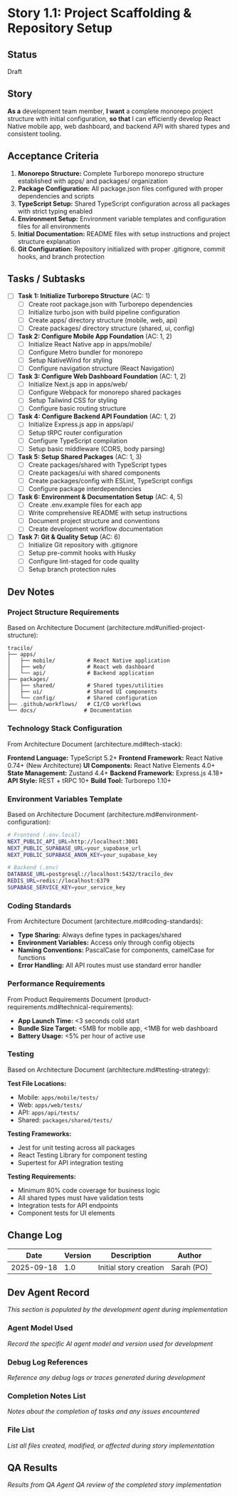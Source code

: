 # Story 1.1: Project Scaffolding & Repository Setup

## Status
Draft

## Story
**As a** development team member,
**I want** a complete monorepo project structure with initial configuration,
**so that** I can efficiently develop React Native mobile app, web dashboard, and backend API with shared types and consistent tooling.

## Acceptance Criteria

1. **Monorepo Structure:** Complete Turborepo monorepo structure established with apps/ and packages/ organization
2. **Package Configuration:** All package.json files configured with proper dependencies and scripts
3. **TypeScript Setup:** Shared TypeScript configuration across all packages with strict typing enabled
4. **Environment Setup:** Environment variable templates and configuration files for all environments
5. **Initial Documentation:** README files with setup instructions and project structure explanation
6. **Git Configuration:** Repository initialized with proper .gitignore, commit hooks, and branch protection

## Tasks / Subtasks

- [ ] **Task 1: Initialize Turborepo Structure** (AC: 1)
  - [ ] Create root package.json with Turborepo dependencies
  - [ ] Initialize turbo.json with build pipeline configuration
  - [ ] Create apps/ directory structure (mobile, web, api)
  - [ ] Create packages/ directory structure (shared, ui, config)

- [ ] **Task 2: Configure Mobile App Foundation** (AC: 1, 2)
  - [ ] Initialize React Native app in apps/mobile/
  - [ ] Configure Metro bundler for monorepo
  - [ ] Setup NativeWind for styling
  - [ ] Configure navigation structure (React Navigation)

- [ ] **Task 3: Configure Web Dashboard Foundation** (AC: 1, 2)
  - [ ] Initialize Next.js app in apps/web/
  - [ ] Configure Webpack for monorepo shared packages
  - [ ] Setup Tailwind CSS for styling
  - [ ] Configure basic routing structure

- [ ] **Task 4: Configure Backend API Foundation** (AC: 1, 2)
  - [ ] Initialize Express.js app in apps/api/
  - [ ] Setup tRPC router configuration
  - [ ] Configure TypeScript compilation
  - [ ] Setup basic middleware (CORS, body parsing)

- [ ] **Task 5: Setup Shared Packages** (AC: 1, 3)
  - [ ] Create packages/shared with TypeScript types
  - [ ] Create packages/ui with shared components
  - [ ] Create packages/config with ESLint, TypeScript configs
  - [ ] Configure package interdependencies

- [ ] **Task 6: Environment & Documentation Setup** (AC: 4, 5)
  - [ ] Create .env.example files for each app
  - [ ] Write comprehensive README with setup instructions
  - [ ] Document project structure and conventions
  - [ ] Create development workflow documentation

- [ ] **Task 7: Git & Quality Setup** (AC: 6)
  - [ ] Initialize Git repository with .gitignore
  - [ ] Setup pre-commit hooks with Husky
  - [ ] Configure lint-staged for code quality
  - [ ] Setup branch protection rules

## Dev Notes

### Project Structure Requirements
Based on Architecture Document (architecture.md#unified-project-structure):

```
tracilo/
├── apps/
│   ├── mobile/          # React Native application
│   ├── web/             # React web dashboard
│   └── api/             # Backend application
├── packages/
│   ├── shared/          # Shared types/utilities
│   ├── ui/              # Shared UI components
│   └── config/          # Shared configuration
├── .github/workflows/   # CI/CD workflows
└── docs/               # Documentation
```

### Technology Stack Configuration
From Architecture Document (architecture.md#tech-stack):

**Frontend Language:** TypeScript 5.2+
**Frontend Framework:** React Native 0.74+ (New Architecture)
**UI Components:** React Native Elements 4.0+
**State Management:** Zustand 4.4+
**Backend Framework:** Express.js 4.18+
**API Style:** REST + tRPC 10+
**Build Tool:** Turborepo 1.10+


### Environment Variables Template
Based on Architecture Document (architecture.md#environment-configuration):

```bash
# Frontend (.env.local)
NEXT_PUBLIC_API_URL=http://localhost:3001
NEXT_PUBLIC_SUPABASE_URL=your_supabase_url
NEXT_PUBLIC_SUPABASE_ANON_KEY=your_supabase_key

# Backend (.env)
DATABASE_URL=postgresql://localhost:5432/tracilo_dev
REDIS_URL=redis://localhost:6379
SUPABASE_SERVICE_KEY=your_service_key
```

### Coding Standards
From Architecture Document (architecture.md#coding-standards):

- **Type Sharing:** Always define types in packages/shared
- **Environment Variables:** Access only through config objects
- **Naming Conventions:** PascalCase for components, camelCase for functions
- **Error Handling:** All API routes must use standard error handler

### Performance Requirements
From Product Requirements Document (product-requirements.md#technical-requirements):

- **App Launch Time:** <3 seconds cold start
- **Bundle Size Target:** <5MB for mobile app, <1MB for web dashboard
- **Battery Usage:** <5% per hour of active use

### Testing
Based on Architecture Document (architecture.md#testing-strategy):

**Test File Locations:**
- Mobile: `apps/mobile/tests/`
- Web: `apps/web/tests/`
- API: `apps/api/tests/`
- Shared: `packages/shared/tests/`

**Testing Frameworks:**
- Jest for unit testing across all packages
- React Testing Library for component testing
- Supertest for API integration testing

**Testing Requirements:**
- Minimum 80% code coverage for business logic
- All shared types must have validation tests
- Integration tests for API endpoints
- Component tests for UI elements

## Change Log

| Date | Version | Description | Author |
|------|---------|-------------|--------|
| 2025-09-18 | 1.0 | Initial story creation | Sarah (PO) |

## Dev Agent Record
*This section is populated by the development agent during implementation*

### Agent Model Used
*Record the specific AI agent model and version used for development*

### Debug Log References
*Reference any debug logs or traces generated during development*

### Completion Notes List
*Notes about the completion of tasks and any issues encountered*

### File List
*List all files created, modified, or affected during story implementation*

## QA Results
*Results from QA Agent QA review of the completed story implementation*